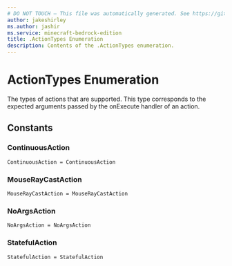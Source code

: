 ```yaml
---
# DO NOT TOUCH — This file was automatically generated. See https://github.com/mojang/minecraftapidocsgenerator to modify descriptions, examples, etc.
author: jakeshirley
ms.author: jashir
ms.service: minecraft-bedrock-edition
title: .ActionTypes Enumeration
description: Contents of the .ActionTypes enumeration.
---
```

# ActionTypes Enumeration

The types of actions that are supported. This type corresponds to the expected arguments passed by the onExecute handler of an action.

## Constants
### **ContinuousAction**
`ContinuousAction = ContinuousAction`
### **MouseRayCastAction**
`MouseRayCastAction = MouseRayCastAction`
### **NoArgsAction**
`NoArgsAction = NoArgsAction`
### **StatefulAction**
`StatefulAction = StatefulAction`
